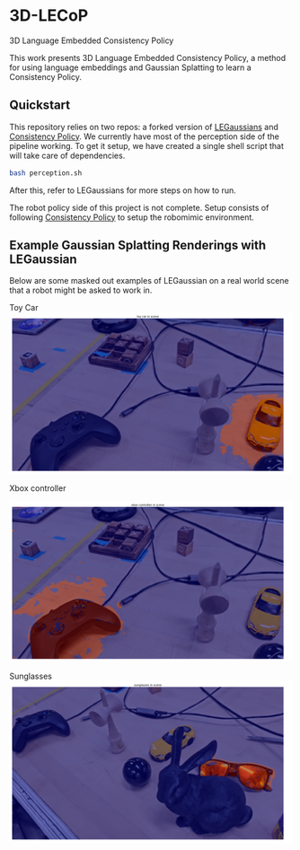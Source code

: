 # 3D-LECoP
3D Language Embedded Consistency Policy


This work presents 3D Language Embedded Consistency Policy, a method for using language embeddings and Gaussian Splatting to learn a Consistency Policy. 

## Quickstart
This repository relies on two repos: a forked version of [LEGaussians](https://github.com/peasant98/LEGaussians) and [Consistency Policy](https://github.com/Aaditya-Prasad/Consistency-Policy/). We currently have most of the perception side of the pipeline working.
To get it setup, we have created a single shell script that will take care of dependencies.


```sh
bash perception.sh

```

After this, refer to LEGaussians for more steps on how to run.

The robot policy side of this project is not complete. Setup consists of following [Consistency Policy](https://github.com/Aaditya-Prasad/Consistency-Policy/) to setup the robomimic environment.


## Example Gaussian Splatting Renderings with LEGaussian

Below are some masked out examples of LEGaussian on a real world scene that a robot might be asked to work in.

Toy Car
![Alt text](image-1.png)

Xbox controller

![Alt text](image-2.png)


Sunglasses
![Alt text](image-3.png)